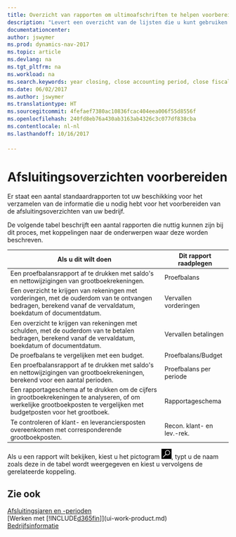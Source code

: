 ```yaml
---
title: Overzicht van rapporten om ultimoafschriften te helpen voorbereiden
description: "Levert een overzicht van de lijsten die u kunt gebruiken om gegevens te verzamelen om de ultimoafschriften van uw bedrijf voor te bereiden wanneer het financiële jaar wordt gesloten."
documentationcenter: 
author: jswymer
ms.prod: dynamics-nav-2017
ms.topic: article
ms.devlang: na
ms.tgt_pltfrm: na
ms.workload: na
ms.search.keywords: year closing, close accounting period, close fiscal year, aging, creditor payments, vendor payments, assets, liabilities, equity, analysis, reporting, financial report, business intelligence, BI, Power Bi, KPI
ms.date: 06/02/2017
ms.author: jswymer
ms.translationtype: HT
ms.sourcegitcommit: 4fefaef7380ac10836fcac404eea006f55d8556f
ms.openlocfilehash: 240fd8eb76a430ab3163ab4326c3c077df838cba
ms.contentlocale: nl-nl
ms.lasthandoff: 10/16/2017

---
```

# <a name="preparing-closing-statements"></a>Afsluitingsoverzichten voorbereiden
Er staat een aantal standaardrapporten tot uw beschikking voor het verzamelen van de informatie die u nodig hebt voor het voorbereiden van de afsluitingsoverzichten van uw bedrijf.

De volgende tabel beschrijft een aantal rapporten die nuttig kunnen zijn bij dit proces, met koppelingen naar de onderwerpen waar deze worden beschreven.

| Als u dit wilt doen | Dit rapport raadplegen |
| --- | --- |
| Een proefbalansrapport af te drukken met saldo's en nettowijzigingen van grootboekrekeningen. |Proefbalans |
| Een overzicht te krijgen van rekeningen met vorderingen, met de ouderdom van te ontvangen bedragen, berekend vanaf de vervaldatum, boekdatum of documentdatum. |Vervallen vorderingen |
| Een overzicht te krijgen van rekeningen met schulden, met de ouderdom van te betalen bedragen, berekend vanaf de vervaldatum, boekdatum of documentdatum. |Vervallen betalingen |
| De proefbalans te vergelijken met een budget. |Proefbalans/Budget |
| Een proefbalansrapport af te drukken met saldo's en nettowijzigingen van grootboekrekeningen, berekend voor een aantal perioden. |Proefbalans per periode |
| Een rapportageschema af te drukken om de cijfers in grootboekrekeningen te analyseren, of om werkelijke grootboekposten te vergelijken met budgetposten voor het grootboek. |Rapportageschema |
| Te controleren of klant- en leveranciersposten overeenkomen met corresponderende grootboekposten. |Recon. klant- en lev.-rek. |

Als u een rapport wilt bekijken, kiest u het pictogram ![Zoeken naar pagina of rapport](media/ui-search/search_small.png "pictogram Zoeken naar pagina of rapport"), typt u de naam zoals deze in de tabel wordt weergegeven en kiest u vervolgens de gerelateerde koppeling.

## <a name="see-also"></a>Zie ook
[Afsluitingsjaren en -perioden](year-close-years-periods.md)  
[Werken met [!INCLUDE[d365fin](includes/d365fin_md.md)]](ui-work-product.md)  
[Bedrijfsinformatie](bi.md)

